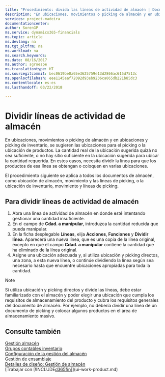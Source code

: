 ```yaml
---
title: "Procedimiento: divida las líneas de actividad de almacén | Documentos de Microsoft"
description: "En ubicaciones, movimientos o picking de almacén y en ubicaciones y picking de inventario, se sugieren las ubicaciones para el picking o la ubicación de productos. La cantidad real de la ubicación sugerida quizá no sea suficiente, o no hay sitio suficiente en la ubicación sugerida para ubicar la cantidad requerida. En estos casos, necesita dividir la línea para que los productos de esa línea se obtengan o coloquen en varias ubicaciones."
services: project-madeira
documentationcenter: 
author: SorenGP
ms.service: dynamics365-financials
ms.topic: article
ms.devlang: na
ms.tgt_pltfrm: na
ms.workload: na
ms.search.keywords: 
ms.date: 08/16/2017
ms.author: sgroespe
ms.translationtype: HT
ms.sourcegitcommit: bec0619be0a65e3625759e13d2866ac615d7513c
ms.openlocfilehash: eee1145aaf72092d93eb9236ca065db221b85dc3
ms.contentlocale: es-es
ms.lasthandoff: 03/22/2018

---
```

# <a name="split-warehouse-activity-lines"></a>Dividir líneas de actividad de almacén
En ubicaciones, movimientos o picking de almacén y en ubicaciones y picking de inventario, se sugieren las ubicaciones para el picking o la ubicación de productos. La cantidad real de la ubicación sugerida quizá no sea suficiente, o no hay sitio suficiente en la ubicación sugerida para ubicar la cantidad requerida. En estos casos, necesita dividir la línea para que los productos de esa línea se obtengan o coloquen en varias ubicaciones.  

El procedimiento siguiente se aplica a todos los documentos de almacén, como ubicación de almacén, movimiento y las líneas de picking, o la ubicación de inventario, movimiento y líneas de picking.  

## <a name="to-split-warehouse-activity-lines"></a>Para dividir líneas de actividad de almacén  
1.  Abra una línea de actividad de almacén en donde esté intentando gestionar una cantidad insuficiente.  
2.  En el campo de **Cdad. a manipular**, introduzca la cantidad reducida que pueda manipular.  
3.  En la ficha desplegable **Líneas**, elija **Acciones**, **Funciones** y **Dividir línea**. Aparecerá una nueva línea, que es una copia de la línea original, excepto en que el campo **Cdad. a manipular** contiene la cantidad que ha eliminado de la línea original.  
4.  Asigne una ubicación adecuada y, si utiliza ubicación y picking directos, una zona, a esta nueva línea, o continúe dividiendo la línea según sea necesario hasta que encuentre ubicaciones apropiadas para toda la cantidad.  

> [!NOTE]  
>  Si utiliza ubicación y picking directos y divide las líneas, debe estar familiarizado con el almacén y poder elegir una ubicación que cumpla los requisitos de almacenamiento del producto y cubra los requisitos generales del documento de almacén. Por ejemplo, no debería dividir una línea de un documento de picking y colocar algunos productos en el área de almacenamiento masivo.  

## <a name="see-also"></a>Consulte también  
[Gestión almacén](warehouse-manage-warehouse.md)  
[Grupos contables inventario](inventory-manage-inventory.md)  
[Configuración de la gestión del almacén](warehouse-setup-warehouse.md)     
[Gestión de ensamblaje](assembly-assemble-items.md)    
[Detalles de diseño: Gestión de almacén](design-details-warehouse-management.md)  
[Trabajar con [!INCLUDE[d365fin](includes/d365fin_md.md)]](ui-work-product.md)

